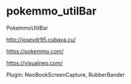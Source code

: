 # pokemmo_utilBar
PokemmoUtilBar

http://josevdr95.cubava.cu/

https://pokemmo.com/

https://visualneo.com/


Plugin: NeoBookScreenCapture, RubberBander
